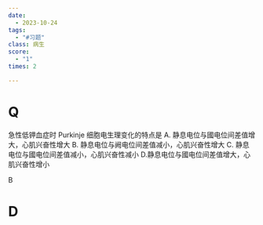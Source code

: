 ```yaml
---
date:
  - 2023-10-24
tags:
  - "#习题"
class: 病生
score:
  - "1"
times: 2

--- 
```



# Q
急性低钾血症时 Purkinje 细胞电生理变化的特点是
A. 静息电位与國电位间差值增大，心肌兴奋性增大
B. 静息电位与阙电位间差值减小，心肌兴奋性增大
C. 静息电位与國电位间差值减小，心肌兴奋性减小
D.静息电位与國电位间差值增大，心肌兴奋性增小



B





# D